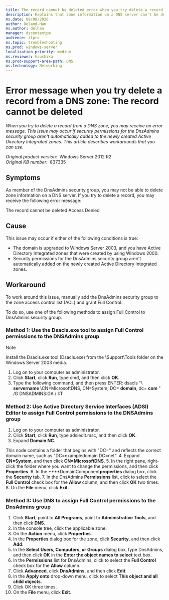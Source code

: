 ```yaml
---
title: The record cannot be deleted error when you try delete a record from a DNS zone
description: Explains that zone information on a DNS server can't be deleted. You must set full control permissions for DnsAdmins security group.
ms.date: 09/08/2020
author: Deland-Han
ms.author: delhan
manager: dscontentpm
audience: itpro
ms.topic: troubleshooting
ms.prod: windows-server
localization_priority: medium
ms.reviewer: kaushika
ms.prod-support-area-path: DNS
ms.technology: Networking
---
```

# Error message when you try delete a record from a DNS zone: The record cannot be deleted

*When you try to delete a record from a DNS zone, you may receive an error message. This issue may occur if security permissions for the DnsAdmins security group aren't automatically added to the newly created Active Directory Integrated zones. This article describes workarounds that you can use.*  

_Original product version:_ &nbsp;Windows Server 2012 R2  
_Original KB number:_ &nbsp;837335

## Symptoms

As member of the DnsAdmins security group, you may not be able to delete zone information on a DNS server. If you try to delete a record, you may receive the following error message:

The record cannot be deleted Access Denied

## Cause

This issue may occur if either of the following conditions is true:
- The domain is upgraded to Windows Server 2003, and you have Active Directory Integrated zones that were created by using Windows 2000.
- Security permissions for the DnsAdmins security group aren't automatically added on the newly created Active Directory Integrated zones.

## Workaround

To work around this issue, manually add the DnsAdmins security group to the zone access control list (ACL) and grant Full Control.

To do so, use one of the following methods to assign Full Control to DnsAdmins security group.

### Method 1: Use the Dsacls.exe tool to assign Full Control permissions to the DNSAdmins group

> [!NOTE]
> Install the Dsacls.exe tool (Dsacls.exe) from the \Support\Tools folder on the Windows Server 2003 media.

1. Log on to your computer as administrator.
2. Click **Start**, click **Run**, type cmd, and then click **OK**.
3. Type the following command, and then press ENTER: dsacls "\\ **servername** \CN=MicrosoftDNS, CN=System, DC= **domain**, dc= **com** " /G DNSADMINS:GA / I:T 


### Method 2: Use Active Directory Service Interfaces (ADSI) Editor to assign Full Control permissions to the DNSAdmins group


1. Log on to your computer as administrator.
2. Click **Start**, click **Run**, type adsiedit.msc, and then click **OK**.
3. Expand **Domain NC**.

This node contains a folder that begins with "DC=" and reflects the correct domain name, such as "DC=exampledomain DC=net".
4. Expand **CN=System**, and then click **CN=MicrosoftDNS**.
5. In the right pane, right-click the folder where you want to change the permissions, and then click **Properties**.
6. In the ****DomainComponent**properties** dialog box, click the **Security** tab.
7. In the DnsAdmins **Permissions** list, click to select the **Full Control** check box for the **Allow** column, and then click **OK** two times.
8. On the **File** menu, click **Exit**.

### Method 3: Use DNS to assign Full Control permissions to the DnsAdmins group


1. Click **Start**, point to **All Programs**, point to **Administrative Tools**, and then click **DNS**.
2. In the console tree, click the applicable zone.
3. On the **Action** menu, click **Properties**.
4. In the **Properties** dialog box for the zone, click **Security**, and then click **Add**.
5. In the **Select Users, Computers, or Groups** dialog box, type DnsAdmins, and then click **OK** in the **Enter the object names to select** text box.
6. In the **Permissions** list for DnsAdmins, click to select the **Full Control** check box for the **Allow** column.
7. Click **Advanced**, click **DnsAdmins**, and then click **Edit**.
8. In the **Apply onto** drop-down menu, click to select **This object and all child objects**.
9. Click OK three times.
10. On the **File** menu, click **Exit**.
